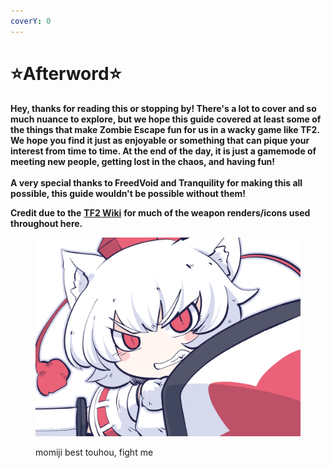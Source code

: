 ```yaml
---
coverY: 0
---
```


# ⭐Afterword⭐

**Hey, thanks for reading this or stopping by! There's a lot to cover and so much nuance to explore, but we hope this guide covered at least some of the things that make Zombie Escape fun for us in a wacky game like TF2. We hope you find it just as enjoyable or something that can pique your interest from time to time. At the end of the day, it is just a gamemode of meeting new people, getting lost in the chaos, and having fun!**\
\
**A very special thanks to FreedVoid and Tranquility for making this all possible, this guide wouldn't be possible without them!**

**Credit due to the** [**TF2 Wiki**](https://wiki.teamfortress.com/wiki/Team\_Fortress\_2) **for much of the weapon renders/icons used throughout here.**

<figure><img src="../.gitbook/assets/217b6f772fe44df6.jpg" alt=""><figcaption><p>momiji best touhou, fight me</p></figcaption></figure>
